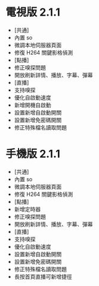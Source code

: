 # 電視版 2.1.1

* [共通]
* 內置 so
* 微調本地伺服器頁面
* 修復 H264 關鍵影格偵測
* [點播]
* 修正嗅探問題
* 開放刷新詳情、播放、字幕、彈幕
* [直播]
* 支持嗅探
* 優化自啟動速度
* 新增開機自啟動
* 設置新增自啟動開關
* 設置新增免密碼開關
* 修正特殊檔名讀取問題

# 手機版 2.1.1

* [共通]
* 內置 so
* 微調本地伺服器頁面
* 修復 H264 關鍵影格偵測
* [點播]
* 新增定時器
* 修正嗅探問題
* 開放刷新詳情、播放、字幕、彈幕
* [直播]
* 支持嗅探
* 優化自啟動速度
* 設置新增自啟動開關
* 設置新增免密碼開關
* 修正特殊檔名讀取問題
* 長按首頁直播可新增捷徑
